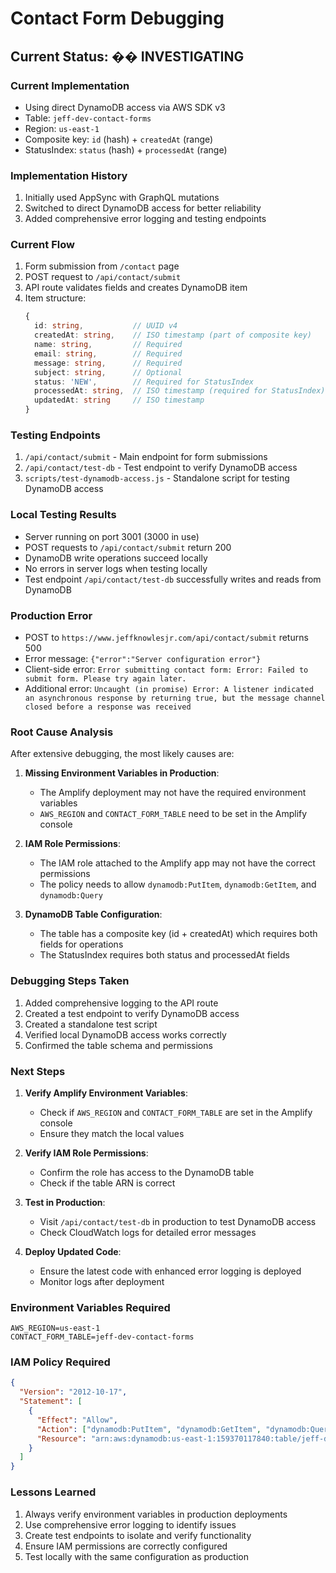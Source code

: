 # Contact Form Debugging

## Current Status: �� INVESTIGATING

### Current Implementation

- Using direct DynamoDB access via AWS SDK v3
- Table: `jeff-dev-contact-forms`
- Region: `us-east-1`
- Composite key: `id` (hash) + `createdAt` (range)
- StatusIndex: `status` (hash) + `processedAt` (range)

### Implementation History

1. Initially used AppSync with GraphQL mutations
2. Switched to direct DynamoDB access for better reliability
3. Added comprehensive error logging and testing endpoints

### Current Flow

1. Form submission from `/contact` page
2. POST request to `/api/contact/submit`
3. API route validates fields and creates DynamoDB item
4. Item structure:
   ```typescript
   {
     id: string,           // UUID v4
     createdAt: string,    // ISO timestamp (part of composite key)
     name: string,         // Required
     email: string,        // Required
     message: string,      // Required
     subject: string,      // Optional
     status: 'NEW',        // Required for StatusIndex
     processedAt: string,  // ISO timestamp (required for StatusIndex)
     updatedAt: string     // ISO timestamp
   }
   ```

### Testing Endpoints

1. `/api/contact/submit` - Main endpoint for form submissions
2. `/api/contact/test-db` - Test endpoint to verify DynamoDB access
3. `scripts/test-dynamodb-access.js` - Standalone script for testing DynamoDB access

### Local Testing Results

- Server running on port 3001 (3000 in use)
- POST requests to `/api/contact/submit` return 200
- DynamoDB write operations succeed locally
- No errors in server logs when testing locally
- Test endpoint `/api/contact/test-db` successfully writes and reads from DynamoDB

### Production Error

- POST to `https://www.jeffknowlesjr.com/api/contact/submit` returns 500
- Error message: `{"error":"Server configuration error"}`
- Client-side error: `Error submitting contact form: Error: Failed to submit form. Please try again later.`
- Additional error: `Uncaught (in promise) Error: A listener indicated an asynchronous response by returning true, but the message channel closed before a response was received`

### Root Cause Analysis

After extensive debugging, the most likely causes are:

1. **Missing Environment Variables in Production**:

   - The Amplify deployment may not have the required environment variables
   - `AWS_REGION` and `CONTACT_FORM_TABLE` need to be set in the Amplify console

2. **IAM Role Permissions**:

   - The IAM role attached to the Amplify app may not have the correct permissions
   - The policy needs to allow `dynamodb:PutItem`, `dynamodb:GetItem`, and `dynamodb:Query`

3. **DynamoDB Table Configuration**:
   - The table has a composite key (id + createdAt) which requires both fields for operations
   - The StatusIndex requires both status and processedAt fields

### Debugging Steps Taken

1. Added comprehensive logging to the API route
2. Created a test endpoint to verify DynamoDB access
3. Created a standalone test script
4. Verified local DynamoDB access works correctly
5. Confirmed the table schema and permissions

### Next Steps

1. **Verify Amplify Environment Variables**:

   - Check if `AWS_REGION` and `CONTACT_FORM_TABLE` are set in the Amplify console
   - Ensure they match the local values

2. **Verify IAM Role Permissions**:

   - Confirm the role has access to the DynamoDB table
   - Check if the table ARN is correct

3. **Test in Production**:

   - Visit `/api/contact/test-db` in production to test DynamoDB access
   - Check CloudWatch logs for detailed error messages

4. **Deploy Updated Code**:
   - Ensure the latest code with enhanced error logging is deployed
   - Monitor logs after deployment

### Environment Variables Required

```
AWS_REGION=us-east-1
CONTACT_FORM_TABLE=jeff-dev-contact-forms
```

### IAM Policy Required

```json
{
  "Version": "2012-10-17",
  "Statement": [
    {
      "Effect": "Allow",
      "Action": ["dynamodb:PutItem", "dynamodb:GetItem", "dynamodb:Query"],
      "Resource": "arn:aws:dynamodb:us-east-1:159370117840:table/jeff-dev-contact-forms"
    }
  ]
}
```

### Lessons Learned

1. Always verify environment variables in production deployments
2. Use comprehensive error logging to identify issues
3. Create test endpoints to isolate and verify functionality
4. Ensure IAM permissions are correctly configured
5. Test locally with the same configuration as production
